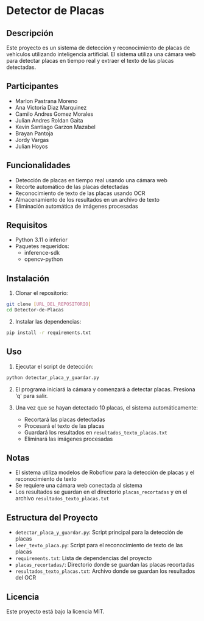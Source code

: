 # Detector de Placas

## Descripción
Este proyecto es un sistema de detección y reconocimiento de placas de vehículos utilizando inteligencia artificial. El sistema utiliza una cámara web para detectar placas en tiempo real y extraer el texto de las placas detectadas.

## Participantes
- Marlon Pastrana Moreno
- Ana Victoria Diaz Marquinez
- Camilo Andres Gomez Morales
- Julian Andres Roldan Gaita
- Kevin Santiago Garzon Mazabel
- Brayan Pantoja
- Jordy Vargas
- Julian Hoyos

## Funcionalidades
- Detección de placas en tiempo real usando una cámara web
- Recorte automático de las placas detectadas
- Reconocimiento de texto de las placas usando OCR
- Almacenamiento de los resultados en un archivo de texto
- Eliminación automática de imágenes procesadas

## Requisitos
- Python 3.11 o inferior
- Paquetes requeridos:
  - inference-sdk
  - opencv-python

## Instalación
1. Clonar el repositorio:
```bash
git clone [URL_DEL_REPOSITORIO]
cd Detector-de-Placas
```

2. Instalar las dependencias:
```bash
pip install -r requirements.txt
```

## Uso
1. Ejecutar el script de detección:
```bash
python detectar_placa_y_guardar.py
```

2. El programa iniciará la cámara y comenzará a detectar placas. Presiona 'q' para salir.

3. Una vez que se hayan detectado 10 placas, el sistema automáticamente:
   - Recortará las placas detectadas
   - Procesará el texto de las placas
   - Guardará los resultados en `resultados_texto_placas.txt`
   - Eliminará las imágenes procesadas

## Notas
- El sistema utiliza modelos de Roboflow para la detección de placas y el reconocimiento de texto
- Se requiere una cámara web conectada al sistema
- Los resultados se guardan en el directorio `placas_recortadas` y en el archivo `resultados_texto_placas.txt`

## Estructura del Proyecto
- `detectar_placa_y_guardar.py`: Script principal para la detección de placas
- `leer_texto_placa.py`: Script para el reconocimiento de texto de las placas
- `requirements.txt`: Lista de dependencias del proyecto
- `placas_recortadas/`: Directorio donde se guardan las placas recortadas
- `resultados_texto_placas.txt`: Archivo donde se guardan los resultados del OCR

## Licencia
Este proyecto está bajo la licencia MIT.
